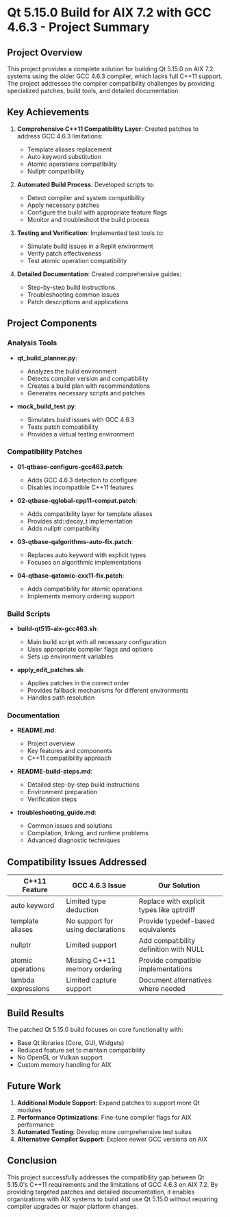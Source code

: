 # Qt 5.15.0 Build for AIX 7.2 with GCC 4.6.3 - Project Summary

## Project Overview

This project provides a complete solution for building Qt 5.15.0 on AIX 7.2 systems using the older GCC 4.6.3 compiler, which lacks full C++11 support. The project addresses the compiler compatibility challenges by providing specialized patches, build tools, and detailed documentation.

## Key Achievements

1. **Comprehensive C++11 Compatibility Layer**: Created patches to address GCC 4.6.3 limitations:
   - Template aliases replacement
   - Auto keyword substitution
   - Atomic operations compatibility
   - Nullptr compatibility

2. **Automated Build Process**: Developed scripts to:
   - Detect compiler and system compatibility
   - Apply necessary patches
   - Configure the build with appropriate feature flags
   - Monitor and troubleshoot the build process

3. **Testing and Verification**: Implemented test tools to:
   - Simulate build issues in a Replit environment
   - Verify patch effectiveness
   - Test atomic operation compatibility

4. **Detailed Documentation**: Created comprehensive guides:
   - Step-by-step build instructions
   - Troubleshooting common issues
   - Patch descriptions and applications

## Project Components

### Analysis Tools

- **qt_build_planner.py**: 
  - Analyzes the build environment
  - Detects compiler version and compatibility
  - Creates a build plan with recommendations
  - Generates necessary scripts and patches

- **mock_build_test.py**:
  - Simulates build issues with GCC 4.6.3
  - Tests patch compatibility
  - Provides a virtual testing environment

### Compatibility Patches

- **01-qtbase-configure-gcc463.patch**:
  - Adds GCC 4.6.3 detection to configure
  - Disables incompatible C++11 features

- **02-qtbase-qglobal-cpp11-compat.patch**:
  - Adds compatibility layer for template aliases
  - Provides std::decay_t implementation
  - Adds nullptr compatibility

- **03-qtbase-qalgorithms-auto-fix.patch**:
  - Replaces auto keyword with explicit types
  - Focuses on algorithmic implementations

- **04-qtbase-qatomic-cxx11-fix.patch**:
  - Adds compatibility for atomic operations
  - Implements memory ordering support

### Build Scripts

- **build-qt515-aix-gcc463.sh**:
  - Main build script with all necessary configuration
  - Uses appropriate compiler flags and options
  - Sets up environment variables

- **apply_edit_patches.sh**:
  - Applies patches in the correct order
  - Provides fallback mechanisms for different environments
  - Handles path resolution

### Documentation

- **README.md**:
  - Project overview
  - Key features and components
  - C++11 compatibility approach

- **README-build-steps.md**:
  - Detailed step-by-step build instructions
  - Environment preparation
  - Verification steps

- **troubleshooting_guide.md**:
  - Common issues and solutions
  - Compilation, linking, and runtime problems
  - Advanced diagnostic techniques

## Compatibility Issues Addressed

| C++11 Feature | GCC 4.6.3 Issue | Our Solution |
|---------------|-----------------|--------------|
| auto keyword | Limited type deduction | Replace with explicit types like qptrdiff |
| template aliases | No support for using declarations | Provide typedef-based equivalents |
| nullptr | Limited support | Add compatibility definition with NULL |
| atomic operations | Missing C++11 memory ordering | Provide compatible implementations |
| lambda expressions | Limited capture support | Document alternatives where needed |

## Build Results

The patched Qt 5.15.0 build focuses on core functionality with:
- Base Qt libraries (Core, GUI, Widgets)
- Reduced feature set to maintain compatibility
- No OpenGL or Vulkan support
- Custom memory handling for AIX

## Future Work

1. **Additional Module Support**: Expand patches to support more Qt modules
2. **Performance Optimizations**: Fine-tune compiler flags for AIX performance
3. **Automated Testing**: Develop more comprehensive test suites
4. **Alternative Compiler Support**: Explore newer GCC versions on AIX

## Conclusion

This project successfully addresses the compatibility gap between Qt 5.15.0's C++11 requirements and the limitations of GCC 4.6.3 on AIX 7.2. By providing targeted patches and detailed documentation, it enables organizations with AIX systems to build and use Qt 5.15.0 without requiring compiler upgrades or major platform changes.
